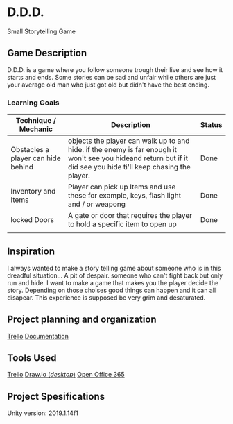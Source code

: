# D.D.D.
Small Storytelling Game

## Game Description
D.D.D. is a game where you follow someone trough their live and see how it starts and ends.
Some stories can be sad and unfair while others are just your average old man who just got old but didn't have the best ending. 

### Learning Goals
| Technique / Mechanic | Description | Status |
| ----- | ----- | ----- |
| Obstacles a player can hide behind | objects the player can walk up to and hide. if the enemy is far enough it won't see you hideand return but if it did see you hide ti'll keep chasing the player. | Done |
| Inventory and Items | Player can pick up Items and use these for example, keys, flash light and / or weapong | Done |
| locked Doors | A gate or door that requires the player to hold a specific item to open up | Done |
|  |  |  |

## Inspiration
I always wanted to make a story telling game about someone who is in this dreadful situation...
A pit of despair. someone who can't fight back but only run and hide.
I want to make a game that makes you the player decide the story.
Depending on those choises good things can happen and it can all disapear.
This experience is supposed be very grim and desaturated. 


## Project planning and organization
[Trello](https://trello.com/b/v16yD2Fl/ddd)
[Documentation](https://github.com/MikeRaadsheer/DDD/tree/enemy/documentation/)

## Tools Used
[Trello](https://trello.com/)
[Draw.io (_desktop_)](https://draw.io/)
[Open Office 365](https://products.office.com/en/excel)

## Project Spesifications
Unity version: 2019.1.14f1